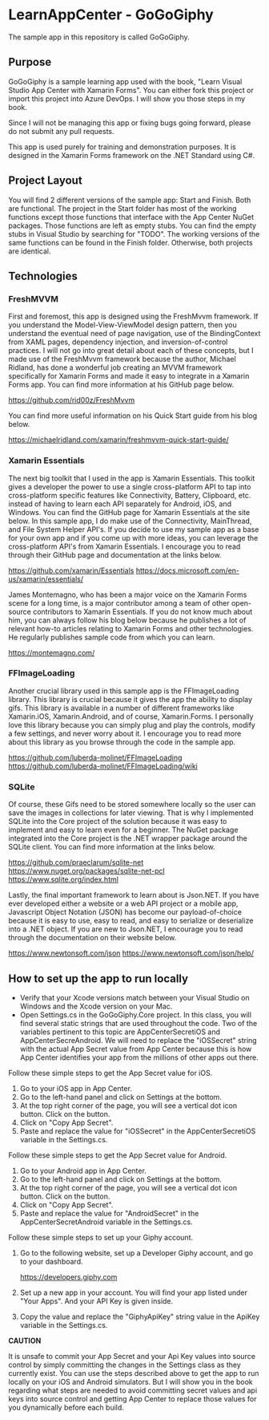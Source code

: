 # LearnAppCenter - GoGoGiphy

The sample app in this repository is called GoGoGiphy.

## <b>Purpose</b>

GoGoGiphy is a sample learning app used with the book, "Learn Visual Studio App Center with Xamarin Forms".  You can either fork this project or import this project into Azure DevOps.  I will show you those steps in my book.  

Since I will not be managing this app or fixing bugs going forward, please do not submit any pull requests.  

This app is used purely for training and demonstration purposes.  It is designed in the Xamarin Forms framework on the .NET Standard using C#.  

## <b>Project Layout</b>

You will find 2 different versions of the sample app: Start and Finish.  Both are functional.  The project in the Start folder has most of the working functions except those functions that interface with the App Center NuGet packages.  Those functions are left as empty stubs.  You can find the empty stubs in Visual Studio by searching for "TODO".  The working versions of the same functions can be found in the Finish folder.  Otherwise, both projects are identical.

## <b>Technologies</b>

### FreshMVVM

First and foremost, this app is designed using the FreshMvvm framework.  If you understand the Model-View-ViewModel design pattern, then you understand the eventual need of page navigation, use of the BindingContext from XAML pages, dependency injection, and inversion-of-control practices.  I will not go into great detail about each of these concepts, but I made use of the FreshMvvm framework because the author, Michael Ridland, has done a wonderful job creating an MVVM framework specifically for Xamarin Forms and made it easy to integrate in a Xamarin Forms app.  You can find more information at his GitHub page below.

https://github.com/rid00z/FreshMvvm

You can find more useful information on his Quick Start guide from his blog below.

https://michaelridland.com/xamarin/freshmvvm-quick-start-guide/


### Xamarin Essentials

The next big toolkit that I used in the app is Xamarin Essentials.  This toolkit gives a developer the power to use a single cross-platform API to tap into cross-platform specific features like Connectivity, Battery, Clipboard, etc. instead of having to learn each API separately for Android, iOS, and Windows.  You can find the GitHub page for Xamarin Essentials at the site below.  In this sample app, I do make use of the Connectivity, MainThread, and File System Helper API's.  If you decide to use my sample app as a base for your own app and if you come up with more ideas, you can leverage the cross-platform API's from Xamarin Essentials.  I encourage you to read through their GitHub page and documentation at the links below.

https://github.com/xamarin/Essentials
https://docs.microsoft.com/en-us/xamarin/essentials/

James Montemagno, who has been a major voice on the Xamarin Forms scene for a long time, is a major contributor among a team of other open-source contributors to Xamarin Essentials.  If you do not know much about him, you can always follow his blog below because he publishes a lot of relevant how-to articles relating to Xamarin Forms and other technologies.  He regularly publishes sample code from which you can learn.

https://montemagno.com/

### FFImageLoading

Another crucial library used in this sample app is the FFImageLoading library.  This library is crucial because it gives the app the ability to display gifs.  This library is available in a number of different frameworks like Xamarin.iOS, Xamarin.Android, and of course, Xamarin.Forms.  I personally love this library because you can simply plug and play the controls, modify a few settings, and never worry about it.  I encourage you to read more about this library as you browse through the code in the sample app.

https://github.com/luberda-molinet/FFImageLoading
https://github.com/luberda-molinet/FFImageLoading/wiki


### SQLite

Of course, these Gifs need to be stored somewhere locally so the user can save the images in collections for later viewing.  That is why I implemented SQLite into the Core project of the solution because it was easy to implement and easy to learn even for a beginner.  The NuGet package integrated into the Core project is the .NET wrapper package around the SQLite client.  You can find more information at the links below.

https://github.com/praeclarum/sqlite-net
https://www.nuget.org/packages/sqlite-net-pcl
https://www.sqlite.org/index.html

Lastly, the final important framework to learn about is Json.NET.  If you have ever developed either a website or a web API project or a mobile app, Javascript Object Notation (JSON) has become our payload-of-choice because it is easy to use, easy to read, and easy to serialize or deserialize into a .NET object.  If you are new to Json.NET, I encourage you to read through the documentation on their website below.

https://www.newtonsoft.com/json
https://www.newtonsoft.com/json/help/


## <b>How to set up the app to run locally</b>

-	Verify that your Xcode versions match between your Visual Studio on Windows and the Xcode version on your Mac.
-	Open Settings.cs in the GoGoGiphy.Core project.  In this class, you will find several static strings that are used throughout the code.  Two of the variables pertinent to this topic are AppCenterSecretiOS and AppCenterSecreAndroid.  We will need to replace the "iOSSecret" string with the actual App Secret value from App Center because this is how App Center identifies your app from the millions of other apps out there.

Follow these simple steps to get the App Secret value for iOS.

1.	Go to your iOS app in App Center.
2.	Go to the left-hand panel and click on Settings at the bottom.
3.	At the top right corner of the page, you will see a vertical dot icon button.  Click on the button.
4.	Click on "Copy App Secret".
5.	Paste and replace the value for "iOSSecret" in the AppCenterSecretiOS variable in the Settings.cs.

Follow these simple steps to get the App Secret value for Android.

1.	Go to your Android app in App Center.
2.	Go to the left-hand panel and click on Settings at the bottom.
3.	At the top right corner of the page, you will see a vertical dot icon button.  Click on the button.
4.	Click on "Copy App Secret".
5.	Paste and replace the value for "AndroidSecret" in the AppCenterSecretAndroid variable in the Settings.cs.

Follow these simple steps to set up your Giphy account.

1. Go to the following website, set up a Developer Giphy account, and go to your dashboard.

   https://developers.giphy.com

2. Set up a new app in your account.  You will find your app listed under "Your Apps".  And your API Key is given inside.  
3. Copy the value and replace the "GiphyApiKey" string value in the ApiKey variable in the Settings.cs.

**CAUTION**

It is unsafe to commit your App Secret and your Api Key values into source control by simply committing the changes in the Settings class as they currently exist.  You can use the steps described above to get the app to run locally on your iOS and Android simulators.  But I will show you in the book regarding what steps are needed to avoid committing secret values and api keys into source control and getting App Center to replace those values for you dynamically before each build.
